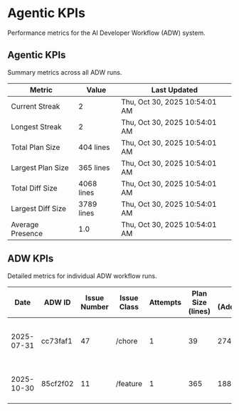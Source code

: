 # Agentic KPIs

Performance metrics for the AI Developer Workflow (ADW) system.

## Agentic KPIs

Summary metrics across all ADW runs.

| Metric            | Value          | Last Updated                 |
| ----------------- | -------------- | ---------------------------- |
| Current Streak    | 2              | Thu, Oct 30, 2025 10:54:01 AM |
| Longest Streak    | 2              | Thu, Oct 30, 2025 10:54:01 AM |
| Total Plan Size   | 404 lines      | Thu, Oct 30, 2025 10:54:01 AM |
| Largest Plan Size | 365 lines      | Thu, Oct 30, 2025 10:54:01 AM |
| Total Diff Size   | 4068 lines     | Thu, Oct 30, 2025 10:54:01 AM |
| Largest Diff Size | 3789 lines     | Thu, Oct 30, 2025 10:54:01 AM |
| Average Presence  | 1.0            | Thu, Oct 30, 2025 10:54:01 AM |

## ADW KPIs

Detailed metrics for individual ADW workflow runs.

| Date       | ADW ID   | Issue Number | Issue Class | Attempts | Plan Size (lines) | Diff Size (Added/Removed/Files) | Created                      | Updated                      |
| ---------- | -------- | ------------ | ----------- | -------- | ----------------- | ------------------------------- | ---------------------------- | ---------------------------- |
| 2025-07-31 | cc73faf1 | 47           | /chore      | 1        | 39                | 274/5/10                        | Thu Jul 31 12:06:52 CDT 2025 |                              |
| 2025-10-30 | 85cf2f02 | 11           | /feature    | 1        | 365               | 1880/1909/28                    | Thu, Oct 30, 2025 10:54:01 AM |                              |

